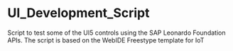# UI_Development_Script
Script to test some of the UI5 controls using the SAP Leonardo Foundation APIs. The script is based on the WebIDE Freestype template for IoT
